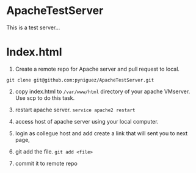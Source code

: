 # ApacheTestServer
This is a test server...

# Index.html
1. Create a remote repo for Apache server and pull request to local.
```
git clone git@github.com:pyniguez/ApacheTestServer.git
```

2. copy index.html to ```/var/www/html``` directory of your apache VMserver. Use scp to do this task.

3. restart apache server. ```service apache2 restart```
4. access host of apache server using your local computer.

5. login as collegue host and add create a link that will sent you to next page, 

6. git add the file. ```git add <file>```

7. commit it to remote repo


